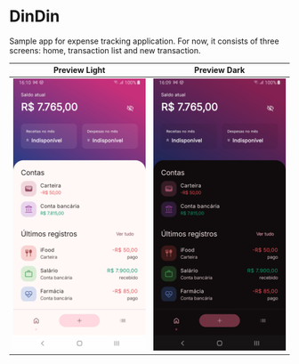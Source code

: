 # DinDin

Sample app for expense tracking application.
For now, it consists of three screens: home, transaction list and new transaction.

| Preview Light                                                                         | Preview Dark                                                                        |
|---------------------------------------------------------------------------------------|-------------------------------------------------------------------------------------|
| ![Light](https://github.com/luacomacento/dindin/blob/main/preview_light.jpg?raw=true) | ![Dark](https://github.com/luacomacento/dindin/blob/main/preview_dark.jpg?raw=true) |
